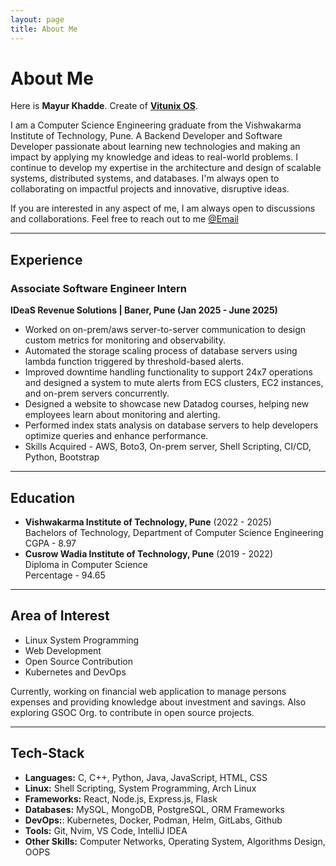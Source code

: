 ```yaml
---
layout: page
title: About Me
---
```


# About Me

<!-- <img src="https:/xyz.com/xyz.jpg" class="floatpic" width="360" height="480"> -->

Here is **Mayur Khadde**. Create of [**Vitunix OS**](https://github.com/vitunix).

I am a Computer Science Engineering graduate from the Vishwakarma Institute of Technology, Pune. A Backend Developer and Software Developer passionate about learning new technologies and making an impact by applying my knowledge and ideas to real-world problems. I continue to develop my expertise in the architecture and design of scalable systems, distributed systems, and databases. I'm always open to collaborating on impactful projects and innovative, disruptive ideas.

If you are interested in any aspect of me, I am always open to discussions and collaborations. Feel free to reach out to me [@Email](mailto:mayurkhadde49@gmail.com)

---
## Experience

### Associate Software Engineer Intern
**IDeaS Revenue Solutions | Baner, Pune (Jan 2025 - June 2025)** <br>
- Worked on on-prem/aws server-to-server communication to design custom metrics for monitoring and observability.<br>
- Automated the storage scaling process of database servers using lambda function triggered by threshold-based alerts.<br>
- Improved downtime handling functionality to support 24x7 operations and designed a system to mute alerts from ECS clusters, EC2 instances, and on-prem servers concurrently.<br>
- Designed a website to showcase new Datadog courses, helping new employees learn about monitoring and alerting.<br>
- Performed index stats analysis on database servers to help developers optimize queries and enhance performance.<br>
- Skills Acquired - AWS, Boto3, On-prem server, Shell Scripting, CI/CD, Python, Bootstrap

---

## Education

- **Vishwakarma Institute of Technology, Pune** (2022 - 2025)<br>
  Bachelors of Technology, Department of Computer Science Engineering<br>
  CGPA - 8.97
- **Cusrow Wadia Institute of Technology, Pune** (2019 - 2022)<br>
  Diploma in Computer Science<br>
  Percentage - 94.65

---

## Area of Interest

- Linux System Programming
- Web Development
- Open Source Contribution
- Kubernetes and DevOps

Currently, working on financial web application to manage persons expenses and providing knowledge about investment and savings. Also exploring GSOC Org. to contribute in open source projects.

---

## Tech-Stack

- **Languages:** C, C++, Python, Java, JavaScript, HTML, CSS
- **Linux:** Shell Scripting, System Programming, Arch Linux
- **Frameworks:** React, Node.js, Express.js, Flask
- **Databases:** MySQL, MongoDB, PostgreSQL, ORM Frameworks
- **DevOps:**: Kubernetes, Docker, Podman, Helm, GitLabs, Github
- **Tools:** Git, Nvim, VS Code, IntelliJ IDEA
- **Other Skills:** Computer Networks, Operating System, Algorithms Design, OOPS
